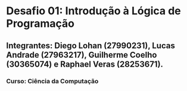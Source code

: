 <h1>Desafio 01: Introdução à Lógica de Programação</h1>
<h2>Integrantes: Diego Lohan (27990231), Lucas Andrade (27963217), Guilherme Coelho (30365074) e Raphael Veras (28253671).</h2>
<h3>Curso: Ciência da Computação</h3>

